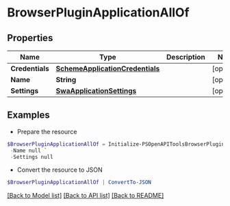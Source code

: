 # BrowserPluginApplicationAllOf
## Properties

Name | Type | Description | Notes
------------ | ------------- | ------------- | -------------
**Credentials** | [**SchemeApplicationCredentials**](SchemeApplicationCredentials.md) |  | [optional] 
**Name** | **String** |  | [optional] 
**Settings** | [**SwaApplicationSettings**](SwaApplicationSettings.md) |  | [optional] 

## Examples

- Prepare the resource
```powershell
$BrowserPluginApplicationAllOf = Initialize-PSOpenAPIToolsBrowserPluginApplicationAllOf  -Credentials null `
 -Name null `
 -Settings null
```

- Convert the resource to JSON
```powershell
$BrowserPluginApplicationAllOf | ConvertTo-JSON
```

[[Back to Model list]](../README.md#documentation-for-models) [[Back to API list]](../README.md#documentation-for-api-endpoints) [[Back to README]](../README.md)


